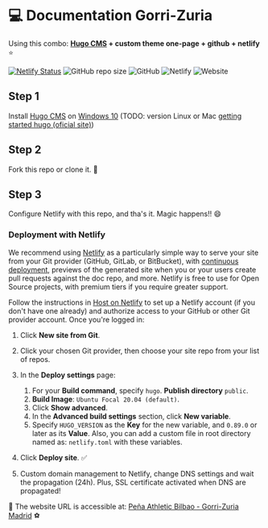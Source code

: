 # :computer: Documentation Gorri-Zuria

Using this combo: **[Hugo CMS](https://github.com/gohugoio/hugo) + custom theme one-page + github + netlify** :star:

[![Netlify Status](https://api.netlify.com/api/v1/badges/0497bbba-6424-4317-83ea-932fefdb490a/deploy-status)](https://app.netlify.com/sites/gorri-zuria/deploys) ![GitHub repo size](https://img.shields.io/github/repo-size/frodriguezmtnz/gorri-zuria-new) ![GitHub](https://img.shields.io/github/license/frodriguezmtnz/gorri-zuria-new) ![Netlify](https://img.shields.io/netlify/0497bbba-6424-4317-83ea-932fefdb490a?label=netlify%20workflow) ![Website](https://img.shields.io/website?label=status%20web%2GZy&url=https%3A%2F%2Fgorri-zuria.netlify.com%2F)

## Step 1

Install [Hugo CMS](https://gohugo.io/getting-started/quick-start/) on  [Windows 10](https://imalexissaez.github.io/2018/07/08/instalando-hugo-en-windows/) (TODO: version Linux or Mac [getting started hugo (oficial site)](https://gohugo.io/getting-started/installing/))

## Step 2

Fork this repo or clone it. :robot:

## Step 3

Configure Netlify with this repo, and tha's it. Magic happens!! :smile:

### Deployment with Netlify

We recommend using [Netlify](https://www.netlify.com/) as a particularly simple way to serve your site from your Git provider (GitHub, GitLab, or BitBucket), with [continuous deployment](https://www.netlify.com/docs/continuous-deployment/), previews of the generated site when you or your users create pull requests against the doc repo, and more. Netlify is free to use for Open Source projects, with premium tiers if you require greater support.

Follow the instructions in [Host on Netlify](https://gohugo.io/hosting-and-deployment/hosting-on-netlify/) to set up a Netlify account (if you don't have one already) and authorize access to your GitHub or other Git provider account. Once you're logged in:

1. Click **New site from Git**.
2. Click your chosen Git provider, then choose your site repo from your list of repos.
3. In the **Deploy settings** page:
   1. For your **Build command**, specify `hugo`. **Publish directory** `public`.
   2. **Build Image**: `Ubuntu Focal 20.04 (default)`.
   3. Click **Show advanced**.
   4. In the **Advanced build settings** section, click **New variable**.
   5. Specify `HUGO_VERSION` as the **Key** for the new variable, and `0.89.0` or later as its **Value**. Also, you can add a custom file in root directory named as: `netlify.toml` with these variables.
4. Click **Deploy site**. :white_check_mark:

5. Custom domain management to Netlify, change DNS settings and wait the propagation (24h). Plus, SSL certificate activated when DNS are propagated!

:link: The website URL is accessible at: [Peña Athletic Bilbao - Gorri-Zuria Madrid](https://gorri-zuria.es/) :soccer:
